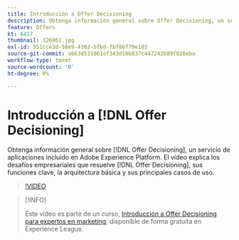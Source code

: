 ```yaml
---
title: Introducción a Offer Decisioning
description: Obtenga información general sobre Offer Decisioning, un servicio de aplicaciones incluido en Adobe Experience Platform.
feature: Offers
kt: 6417
thumbnail: 326961.jpg
exl-id: 551cce3d-58e9-4302-bfbd-fbf86f79e183
source-git-commit: a663d531061ef343d10b837c447242b89f020eba
workflow-type: tm+mt
source-wordcount: '0'
ht-degree: 0%

---
```


# Introducción a [!DNL Offer Decisioning]

Obtenga información general sobre [!DNL Offer Decisioning], un servicio de aplicaciones incluido en Adobe Experience Platform. El vídeo explica los desafíos empresariales que resuelve [!DNL Offer Decisioning], sus funciones clave, la arquitectura básica y sus principales casos de uso.


>[!VIDEO](https://video.tv.adobe.com/v/326961?quality=12&learn=on)

>[!INFO]
>
> Este vídeo es parte de un curso, [Introducción a Offer Decisioning para expertos en marketing](https://experienceleague.adobe.com/?recommended=ExperiencePlatform-U-1-2020.1.offerdecisioning?lang=es), disponible de forma gratuita en Experience League.
